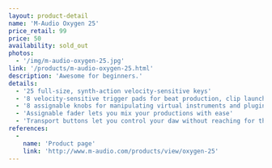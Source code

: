 ```yaml
---
layout: product-detail
name: 'M-Audio Oxygen 25'
price_retail: 99
price: 50
availability: sold_out
photos:
  - '/img/m-audio-oxygen-25.jpg'
link: '/products/m-audio-oxygen-25.html'
description: 'Awesome for beginners.'
details:
  - '25 full-size, synth-action velocity-sensitive keys'
  - '8 velocity-sensitive trigger pads for beat production, clip launching, and more'
  - '8 assignable knobs for manipulating virtual instruments and plugins'
  - 'Assignable fader lets you mix your productions with ease'
  - 'Transport buttons let you control your daw without reaching for the mouse'
references:
  -
    name: 'Product page'
    link: 'http://www.m-audio.com/products/view/oxygen-25'  
---
```

